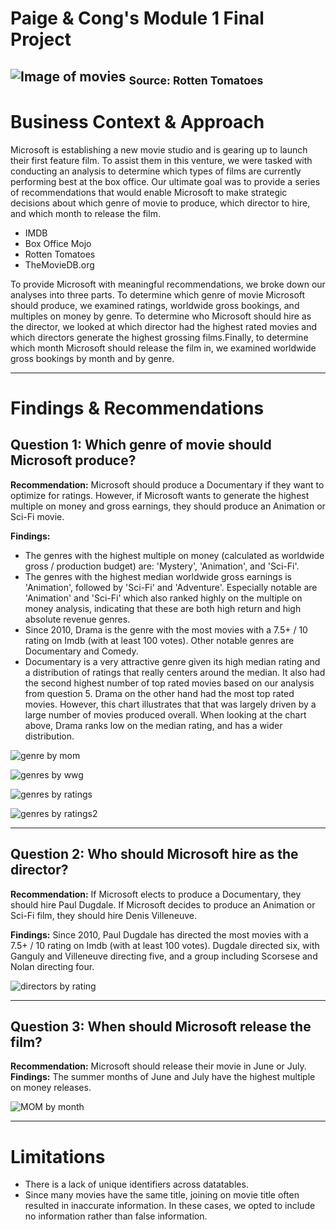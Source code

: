 # Paige & Cong's Module 1 Final Project

![Image of movies](https://s3-us-west-2.amazonaws.com/flx-editorial-wordpress/wp-content/uploads/2018/08/29143522/RT_200EssentialMovies_731X200.jpg)
<sub>Source: Rotten Tomatoes</sub>
---

# Business Context & Approach

Microsoft is establishing a new movie studio and is gearing up to launch their first feature film. To assist them in this venture, we were tasked with conducting an analysis to determine which types of films are currently performing best at the box office. Our ultimate goal was to provide a series of recommendations that would enable Microsoft to make strategic decisions about which genre of movie to produce, which director to hire, and which month to release the film.

* IMDB
* Box Office Mojo
* Rotten Tomatoes
* TheMovieDB.org

To provide Microsoft with meaningful recommendations, we broke down our analyses into three parts. To determine which genre of movie Microsoft should produce, we examined ratings, worldwide gross bookings, and multiples on money by genre. To determine who Microsoft should hire as the director, we looked at which director had the highest rated movies and which directors generate the highest grossing films.Finally, to determine which month Microsoft should release the film in, we examined worldwide gross bookings by month and by genre.


---

# Findings & Recommendations


## Question 1: Which genre of movie should Microsoft produce?

**Recommendation:** Microsoft should produce a Documentary if they want to optimize for ratings. However, if Microsoft wants to generate the highest multiple on money and gross earnings, they should produce an Animation or Sci-Fi movie.

**Findings:**
* The genres with the highest multiple on money (calculated as worldwide gross / production budget) are: 'Mystery', 'Animation', and 'Sci-Fi'.
* The genres with the highest median worldwide gross earnings is 'Animation', followed by 'Sci-Fi' and 'Adventure'. Especially notable are 'Animation' and 'Sci-Fi' which also ranked highly on the multiple on money analysis, indicating that these are both high return and high absolute revenue genres.
* Since 2010, Drama is the genre with the most movies with a 7.5+ / 10 rating on Imdb (with at least 100 votes). Other notable genres are Documentary and Comedy.
* Documentary is a very attractive genre given its high median rating and a distribution of ratings that really centers around the median. It also had the second highest number of top rated movies based on our analysis from question 5. Drama on the other hand had the most top rated movies. However, this chart illustrates that that was largely driven by a large number of movies produced overall. When looking at the chart above, Drama ranks low on the median rating, and has a wider distribution.

![genre by mom](images/genres_mom.png)

![genres by wwg](images/genres_wwg.png)

![genres by ratings](images/genres_ratings2.png)

![genres by ratings2](images/genres_ratings.png)

---
## Question 2: Who should Microsoft hire as the director?

**Recommendation:** If Microsoft elects to produce a Documentary, they should hire Paul Dugdale. If Microsoft decides to produce an Animation or Sci-Fi film, they should hire Denis Villeneuve. 

**Findings:**
Since 2010, Paul Dugdale has directed the most movies with a 7.5+ / 10 rating on Imdb (with at least 100 votes). Dugdale directed six, with Ganguly and Villeneuve directing five, and a group including Scorsese and Nolan directing four.

![directors by rating](images/directors.png)

--- 
## Question 3: When should Microsoft release the film?

**Recommendation:** Microsoft should release their movie in June or July. 
**Findings:** The summer months of June and July have the highest multiple on money releases.

![MOM by month](images/genres_month.png)

---
# Limitations
* There is a lack of unique identifiers across datatables. 
* Since many movies have the same title, joining on movie title often resulted in inaccurate information. In these cases, we opted to include no information rather than false information.
